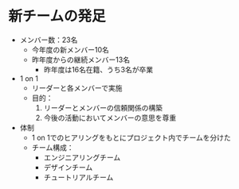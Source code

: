 # 新チームの発足

  - メンバー数：23名
    - 今年度の新メンバー10名
    - 昨年度からの継続メンバー13名
      - 昨年度は16名在籍、うち3名が卒業
  - 1 on 1
    - リーダーと各メンバーで実施
    - 目的：
        1. リーダーとメンバーの信頼関係の構築
        2. 今後の活動においてメンバーの意思を尊重
  - 体制
    - 1 on 1でのヒアリングをもとにプロジェクト内でチームを分けた
    - チーム構成：
        - エンジニアリングチーム
        - デザインチーム
        - チュートリアルチーム
